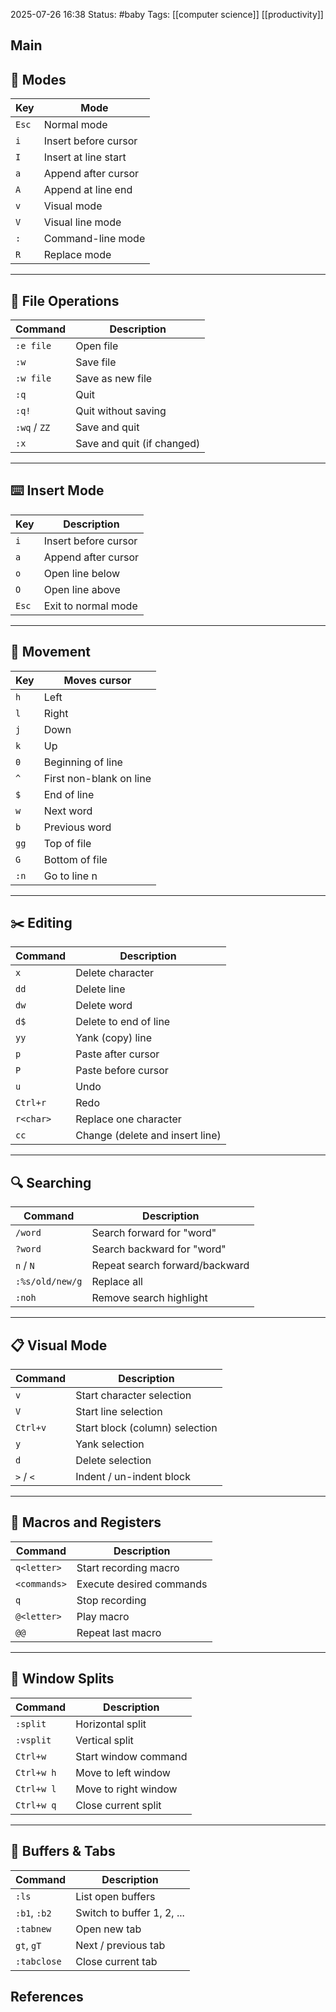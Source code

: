 2025-07-26 16:38
Status: #baby
Tags: [[computer science]] [[productivity]]
## Main
## 🧱 Modes

|Key|Mode|
|---|---|
|`Esc`|Normal mode|
|`i`|Insert before cursor|
|`I`|Insert at line start|
|`a`|Append after cursor|
|`A`|Append at line end|
|`v`|Visual mode|
|`V`|Visual line mode|
|`:`|Command-line mode|
|`R`|Replace mode|

---

## 🚀 File Operations

|Command|Description|
|---|---|
|`:e file`|Open file|
|`:w`|Save file|
|`:w file`|Save as new file|
|`:q`|Quit|
|`:q!`|Quit without saving|
|`:wq` / `ZZ`|Save and quit|
|`:x`|Save and quit (if changed)|

---

## ⌨️ Insert Mode

|Key|Description|
|---|---|
|`i`|Insert before cursor|
|`a`|Append after cursor|
|`o`|Open line below|
|`O`|Open line above|
|`Esc`|Exit to normal mode|

---

## 🧭 Movement

|Key|Moves cursor|
|---|---|
|`h`|Left|
|`l`|Right|
|`j`|Down|
|`k`|Up|
|`0`|Beginning of line|
|`^`|First non-blank on line|
|`$`|End of line|
|`w`|Next word|
|`b`|Previous word|
|`gg`|Top of file|
|`G`|Bottom of file|
|`:n`|Go to line n|

---

## ✂️ Editing

|Command|Description|
|---|---|
|`x`|Delete character|
|`dd`|Delete line|
|`dw`|Delete word|
|`d$`|Delete to end of line|
|`yy`|Yank (copy) line|
|`p`|Paste after cursor|
|`P`|Paste before cursor|
|`u`|Undo|
|`Ctrl+r`|Redo|
|`r<char>`|Replace one character|
|`cc`|Change (delete and insert line)|

---

## 🔍 Searching

| Command         | Description                    |
| --------------- | ------------------------------ |
| `/word`         | Search forward for "word"      |
| `?word`         | Search backward for "word"     |
| `n` / `N`       | Repeat search forward/backward |
| `:%s/old/new/g` | Replace all                    |
| `:noh`          | Remove search highlight        |

---

## 📋 Visual Mode

|Command|Description|
|---|---|
|`v`|Start character selection|
|`V`|Start line selection|
|`Ctrl+v`|Start block (column) selection|
|`y`|Yank selection|
|`d`|Delete selection|
|`>` / `<`|Indent / un-indent block|

---

## 🔄 Macros and Registers

|Command|Description|
|---|---|
|`q<letter>`|Start recording macro|
|`<commands>`|Execute desired commands|
|`q`|Stop recording|
|`@<letter>`|Play macro|
|`@@`|Repeat last macro|

---

## 🔌 Window Splits

|Command|Description|
|---|---|
|`:split`|Horizontal split|
|`:vsplit`|Vertical split|
|`Ctrl+w`|Start window command|
|`Ctrl+w h`|Move to left window|
|`Ctrl+w l`|Move to right window|
|`Ctrl+w q`|Close current split|

---

## 🧩 Buffers & Tabs

| Command      | Description                |
| ------------ | -------------------------- |
| `:ls`        | List open buffers          |
| `:b1`, `:b2` | Switch to buffer 1, 2, ... |
| `:tabnew`    | Open new tab               |
| `gt`, `gT`   | Next / previous tab        |
| `:tabclose`  | Close current tab          |


## References